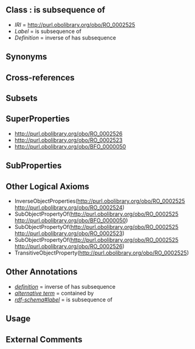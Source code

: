 
## Class : is subsequence of

 * *IRI* = http://purl.obolibrary.org/obo/RO_0002525
 * *Label* = is subsequence of
 * *Definition* = inverse of has subsequence

## Synonyms


## Cross-references


## Subsets


## SuperProperties

 * <http://purl.obolibrary.org/obo/RO_0002526>
 * <http://purl.obolibrary.org/obo/RO_0002523>
 * <http://purl.obolibrary.org/obo/BFO_0000050>

## SubProperties


## Other Logical Axioms

 * InverseObjectProperties(<http://purl.obolibrary.org/obo/RO_0002525> <http://purl.obolibrary.org/obo/RO_0002524>)
 * SubObjectPropertyOf(<http://purl.obolibrary.org/obo/RO_0002525> <http://purl.obolibrary.org/obo/BFO_0000050>)
 * SubObjectPropertyOf(<http://purl.obolibrary.org/obo/RO_0002525> <http://purl.obolibrary.org/obo/RO_0002523>)
 * SubObjectPropertyOf(<http://purl.obolibrary.org/obo/RO_0002525> <http://purl.obolibrary.org/obo/RO_0002526>)
 * TransitiveObjectProperty(<http://purl.obolibrary.org/obo/RO_0002525>)

## Other Annotations

 * *[definition](../../IAO/15/IAO_0000115.md)* = inverse of has subsequence
 * *[alternative term](../../IAO/18/IAO_0000118.md)* = contained by
 * *[rdf-schema#label](../../el/rdf-schema#label.md)* = is subsequence of

## Usage


## External Comments

